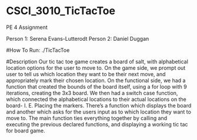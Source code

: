 # CSCI_3010_TicTacToe
PE 4 Assignment

Person 1: Serena Evans-Lutterodt
Person 2: Daniel Duggan

#How To Run:
./TicTacToe

#Description
Our tic tac toe game creates a board of salt, with alphabetical location options for the user to move to. On the game side, we prompt out user to tell us which location they want to be their next move, and appropriately mark their chosen location.
On the functional side, we had a function that created the bounds of the board itself, using a for loop with 9 iterations, creating the 3x3 board. We then had a switch case function, which connected the alphabetical locations to their actual locations on the board- I. E. Placing the markers. There’s a function which displays the board and another which asks for the users input as to which location they want to move to. 
The main function ties everything together by calling and executing the previous declared functions, and displaying a working tic tac for board game.
